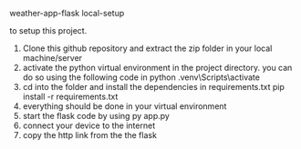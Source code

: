 weather-app-flask
local-setup

to setup this project.

1. Clone this github repository and extract the zip folder in your local machine/server
2. activate the python virtual environment in the project directory. you can do so using the following code in python
   .venv\Scripts\activate
3. cd into the folder and install the dependencies in requirements.txt
   pip install -r requirements.txt
4. everything should be done in your virtual environment
5. start the flask code by using
   py app.py
6. connect your device to the internet
7. copy the http link from the the flask
